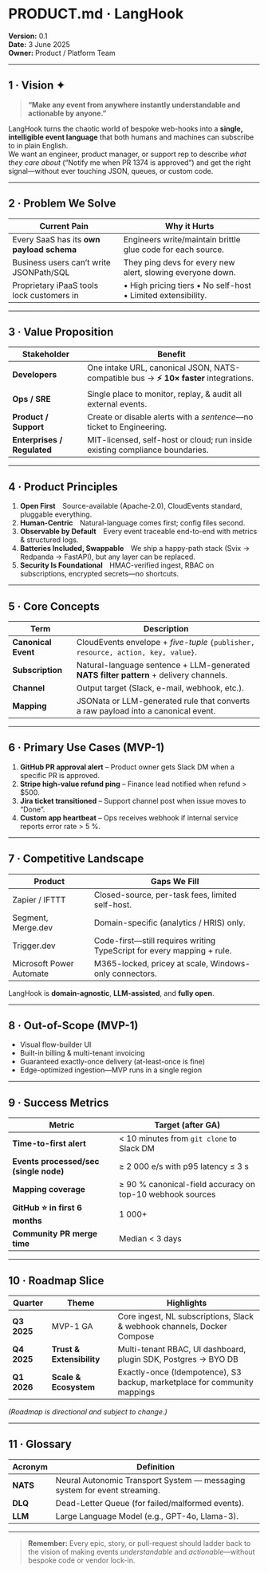 # PRODUCT.md · **LangHook**

**Version:** 0.1  
**Date:**  3 June 2025  
**Owner:** Product / Platform Team

---

## 1 · Vision ✦  
> **“Make any event from anywhere instantly understandable and actionable by anyone.”**

LangHook turns the chaotic world of bespoke web-hooks into a **single, intelligible event language** that both humans and machines can subscribe to in plain English.  
We want an engineer, product manager, or support rep to describe *what they care about* (“Notify me when PR 1374 is approved”) and get the right signal—without ever touching JSON, queues, or custom code.

---

## 2 · Problem We Solve  
| Current Pain | Why it Hurts |
|--------------|--------------|
| Every SaaS has its **own payload schema** | Engineers write/maintain brittle glue code for each source. |
| Business users can’t write JSONPath/SQL | They ping devs for every new alert, slowing everyone down. |
| Proprietary iPaaS tools lock customers in | • High pricing tiers • No self-host • Limited extensibility. |

---

## 3 · Value Proposition  
| Stakeholder | Benefit |
|-------------|---------|
| **Developers** | One intake URL, canonical JSON, NATS-compatible bus → **⚡ 10× faster** integrations. |
| **Ops / SRE** | Single place to monitor, replay, & audit all external events. |
| **Product / Support** | Create or disable alerts with a *sentence*—no ticket to Engineering. |
| **Enterprises / Regulated** | MIT-licensed, self-host or cloud; run inside existing compliance boundaries. |

---

## 4 · Product Principles  
1. **Open First** Source-available (Apache-2.0), CloudEvents standard, pluggable everything.  
2. **Human-Centric** Natural-language comes first; config files second.  
3. **Observable by Default** Every event traceable end-to-end with metrics & structured logs.  
4. **Batteries Included, Swappable** We ship a happy-path stack (Svix → Redpanda → FastAPI), but any layer can be replaced.  
5. **Security Is Foundational** HMAC-verified ingest, RBAC on subscriptions, encrypted secrets—no shortcuts.

---

## 5 · Core Concepts  
| Term | Description |
|------|------------|
| **Canonical Event** | CloudEvents envelope + *five-tuple* `{publisher, resource, action, key, value}`. |
| **Subscription** | Natural-language sentence + LLM-generated **NATS filter pattern** + delivery channels. |
| **Channel** | Output target (Slack, e-mail, webhook, etc.). |
| **Mapping** | JSONata or LLM-generated rule that converts a raw payload into a canonical event. |

---

## 6 · Primary Use Cases (MVP-1)  
1. **GitHub PR approval alert** – Product owner gets Slack DM when a specific PR is approved.  
2. **Stripe high-value refund ping** – Finance lead notified when refund > $500.  
3. **Jira ticket transitioned** – Support channel post when issue moves to “Done”.  
4. **Custom app heartbeat** – Ops receives webhook if internal service reports error rate > 5 %.  

---

## 7 · Competitive Landscape  
| Product | Gaps We Fill |
|---------|--------------|
| Zapier / IFTTT | Closed-source, per-task fees, limited self-host. |
| Segment, Merge.dev | Domain-specific (analytics / HRIS) only. |
| Trigger.dev | Code-first—still requires writing TypeScript for every mapping + rule. |
| Microsoft Power Automate | M365-locked, pricey at scale, Windows-only connectors. |

LangHook is **domain-agnostic**, **LLM-assisted**, and **fully open**.

---

## 8 · Out-of-Scope (MVP-1)  
* Visual flow-builder UI  
* Built-in billing & multi-tenant invoicing  
* Guaranteed exactly-once delivery (at-least-once is fine)  
* Edge-optimized ingestion—MVP runs in a single region

---

## 9 · Success Metrics  
| Metric | Target (after GA) |
|--------|-------------------|
| **Time-to-first alert** | < 10 minutes from `git clone` to Slack DM |
| **Events processed/sec (single node)** | ≥ 2 000 e/s with p95 latency ≤ 3 s |
| **Mapping coverage** | ≥ 90 % canonical-field accuracy on top-10 webhook sources |
| **GitHub ⭐ in first 6 months** | 1 000+ |
| **Community PR merge time** | Median < 3 days |

---

## 10 · Roadmap Slice  
| Quarter | Theme | Highlights |
|---------|-------|------------|
| **Q3 2025** | MVP-1 GA | Core ingest, NL subscriptions, Slack & webhook channels, Docker Compose |
| **Q4 2025** | **Trust & Extensibility** | Multi-tenant RBAC, UI dashboard, plugin SDK, Postgres → BYO DB |
| **Q1 2026** | **Scale & Ecosystem** | Exactly-once (Idempotence), S3 backup, marketplace for community mappings |

*(Roadmap is directional and subject to change.)*

---

## 11 · Glossary  
| Acronym | Definition |
|---------|------------|
| **NATS** | Neural Autonomic Transport System — messaging system for event streaming. |
| **DLQ** | Dead-Letter Queue (for failed/malformed events). |
| **LLM** | Large Language Model (e.g., GPT-4o, Llama-3). |

---

> **Remember:** Every epic, story, or pull-request should ladder back to the vision of making events *understandable* and *actionable*—without bespoke code or vendor lock-in.

